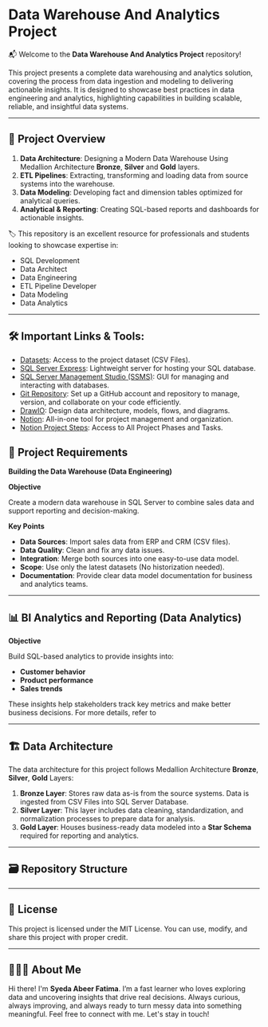 # Data Warehouse And Analytics Project

📬 Welcome to the **Data Warehouse And Analytics Project** repository!

This project presents a complete data warehousing and analytics solution, covering the process from data ingestion and modeling to delivering actionable insights. It is designed to showcase best practices in data engineering and analytics, highlighting capabilities in building scalable, reliable, and insightful data systems.

___________________________________________________

🎥 **Project Overview**
---
1. **Data Architecture**: Designing a Modern Data Warehouse Using Medallion Architecture **Bronze**, **Silver** and **Gold** layers.
2. **ETL Pipelines**: Extracting, transforming and loading data from source systems into the warehouse.
3. **Data Modeling**: Developing fact and dimension tables optimized for analytical queries.
4. **Analytical & Reporting**: Creating SQL-based reports and dashboards for actionable insights.

🏷️ This repository is an excellent resource for professionals and students looking to showcase expertise in:
- SQL Development
- Data Architect
- Data Engineering
- ETL Pipeline Developer
- Data Modeling
- Data Analytics
___________________________________________

🛠️ **Important Links & Tools**:
---
- [Datasets](https://github.com/abeerfatima3003/sql-data-warehouse-project/tree/main/datasets): Access to the project dataset (CSV Files).
- [SQL Server Express](https://learn.microsoft.com/sql/sql-server/express/): Lightweight server for hosting your SQL database.
- [SQL Server Management Studio (SSMS)](https://learn.microsoft.com/sql/ssms/): GUI for managing and interacting with databases.
- [Git Repository](https://github.com): Set up a GitHub account and repository to manage, version, and collaborate on your code efficiently.
- [DrawIO](https://app.diagrams.net/): Design data architecture, models, flows, and diagrams.
- [Notion](https://www.notion.so/): All-in-one tool for project management and organization.
- [Notion Project Steps](https://www.notion.so/SQL-DATA-WAREHOUSE-PROJECT-24a9d788a32a80548d19c7ac8c9e0ab3?source=copy_link): Access to All Project Phases and Tasks.

📌 **Project Requirements**
---

**Building the Data Warehouse (Data Engineering)**

**Objective**

Create a modern data warehouse in SQL Server to combine sales data and support reporting and decision-making.

**Key Points**

- **Data Sources**: Import sales data from ERP and CRM (CSV files).
- **Data Quality**: Clean and fix any data issues.
- **Integration**: Merge both sources into one easy-to-use data model.
- **Scope**: Use only the latest datasets (No historization needed).
- **Documentation**: Provide clear data model documentation for business and analytics teams.
____________________________________________

📊 **BI Analytics and Reporting (Data Analytics)**
---

**Objective**

Build SQL-based analytics to provide insights into:

- **Customer behavior**
- **Product performance**
- **Sales trends**

These insights help stakeholders track key metrics and make better business decisions.
For more details, refer to 
___________________________________

🏗️ **Data Architecture**
---
The data architecture for this project follows Medallion Architecture **Bronze**, **Silver**, **Gold** Layers:

1. **Bronze Layer**: Stores raw data as-is from the source systems. Data is ingested from CSV Files into SQL Server Database.
2. **Silver Layer**: This layer includes data cleaning, standardization, and normalization processes to prepare data for analysis.
3. **Gold Layer**: Houses business-ready data modeled into a **Star Schema** required for reporting and analytics.
___________________________________

🗃️ **Repository Structure**
---

___________________________________

📜 **License**
---
This project is licensed under the MIT License. You can use, modify, and share this project with proper credit.
 __________________________________

💁🏻‍♀️ **About Me**
---

Hi there! I'm **Syeda Abeer Fatima**. I’m a fast learner who loves exploring data and uncovering insights that drive real decisions. Always curious, always improving, and always ready to turn messy data into something meaningful.
Feel free to connect with me. Let's stay in touch!

